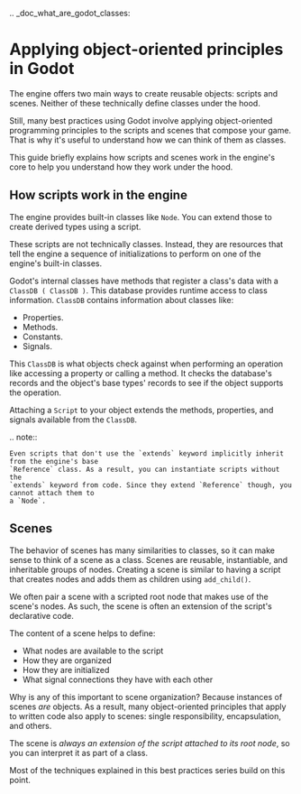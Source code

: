 .. _doc_what_are_godot_classes:

Applying object-oriented principles in Godot
============================================

The engine offers two main ways to create reusable objects: scripts and scenes. Neither of these
technically define classes under the hood.

Still, many best practices using Godot involve applying object-oriented programming principles to
the scripts and scenes that compose your game. That is why it's useful to understand how we can
think of them as classes.

This guide briefly explains how scripts and scenes work in the engine's core to help you understand
how they work under the hood.

How scripts work in the engine
------------------------------

The engine provides built-in classes like `Node`. You can extend those to create
derived types using a script.

These scripts are not technically classes. Instead, they are resources that tell the engine a
sequence of initializations to perform on one of the engine's built-in classes.

Godot's internal classes have methods that register a class's data with a `ClassDB
( ClassDB )`. This database provides runtime access to class information. `ClassDB` contains
information about classes like:

- Properties.
- Methods.
- Constants.
- Signals.

This `ClassDB` is what objects check against when performing an operation like accessing a
property or calling a method. It checks the database's records and the object's base types' records
to see if the object supports the operation.

Attaching a `Script` to your object extends the methods, properties, and signals
available from the `ClassDB`.

.. note::

    Even scripts that don't use the `extends` keyword implicitly inherit from the engine's base
    `Reference` class. As a result, you can instantiate scripts without the
    `extends` keyword from code. Since they extend `Reference` though, you cannot attach them to
    a `Node`.

Scenes
------

The behavior of scenes has many similarities to classes, so it can make sense to think of a scene as
a class. Scenes are reusable, instantiable, and inheritable groups of nodes. Creating a scene is
similar to having a script that creates nodes and adds them as children using `add_child()`.

We often pair a scene with a scripted root node that makes use of the scene's nodes. As such, the
scene is often an extension of the script's declarative code.

The content of a scene helps to define:

- What nodes are available to the script
- How they are organized
- How they are initialized
- What signal connections they have with each other

Why is any of this important to scene organization? Because instances of scenes *are* objects. As a
result, many object-oriented principles that apply to written code also apply to scenes: single
responsibility, encapsulation, and others.

The scene is *always an extension of the script attached to its root node*, so you can interpret it
as part of a class.

Most of the techniques explained in this best practices series build on this point.
